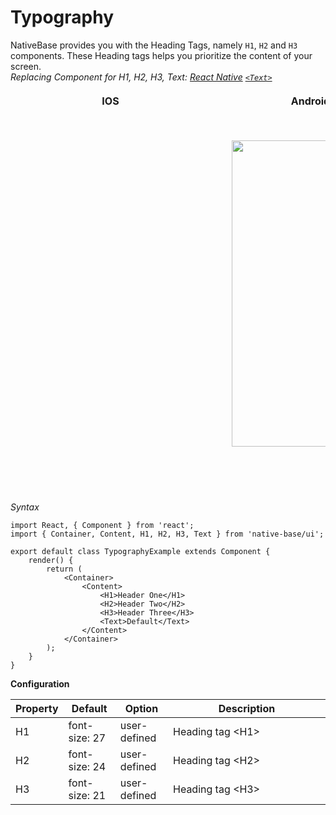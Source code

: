 # Typography

NativeBase provides you with the Heading Tags, namely <code>H1</code>, <code>H2</code> and <code>H3</code> components. These Heading tags helps you prioritize the content of your screen.<br />
*Replacing Component for H1, H2, H3, Text: [React Native](https://facebook.github.io/react-native/) [<code>&lt;Text></code>](https://facebook.github.io/react-native/docs/text.html)*

<table>
  <thead>
    <tr style="border-style: hidden">
      <th style="border-style: hidden; padding-right: 34px;">IOS</th>
      <th style="padding-right: 140px;">Android</th>
    </tr>
  </thead>
  <thead>
    <tr style="border-style: hidden">
      <th style="border-style: hidden"><div style="background: url(../assets/iphone.png) no-repeat; padding: 63px 20px 100px 18px; width: 292px"><img src="https://raw.githubusercontent.com/GeekyAnts/NativeBase-KitchenSink/0.5.13/Screenshots/iOS/typography.png" alt="" /></div></th>
      <th><div style="background: url(../assets/android.png) no-repeat; padding: 45px 118px 68px 0px; background-size: 292px 576px;"><img height="490" width="266" src="https://raw.githubusercontent.com/GeekyAnts/NativeBase-KitchenSink/0.5.13/Screenshots/android/typography.png" alt="" /></div></th>
    </tr>
  </thead>
</table>

*Syntax*

<pre class="line-numbers"><code class="language-jsx">import React, { Component } from 'react';
import { Container, Content, H1, H2, H3, Text } from 'native-base/ui';
​
export default class TypographyExample extends Component {
    render() {
        return (
            &lt;Container>
                &lt;Content>
                    &lt;H1>Header One&lt;/H1>
                    &lt;H2>Header Two&lt;/H2>
                    &lt;H3>Header Three&lt;/H3>
                    &lt;Text>Default&lt;/Text>
                &lt;/Content>
            &lt;/Container>
        );
    }
}</code></pre>


**Configuration**
<table class="table table-bordered">
        <thead>
            <tr>
                <th>Property</th>
                <th>Default</th>
                <th>Option</th>
                <th width="50%">Description</th>
            </tr>
        </thead>
        <tbody>
            <tr>
                <td>H1</td>
                <td>font-size: 27</td>
                <td>user-defined</td>
                <td>Heading tag &lt;H1></td>
            </tr>
            <tr>
                <td>H2</td>
                <td>font-size: 24</td>
                <td>user-defined</td>
                <td>Heading tag &lt;H2></td>
            </tr>
            <tr>
                <td>H3</td>
                <td>font-size: 21</td>
                <td>user-defined</td>
                <td>Heading tag &lt;H3></td>
            </tr>
        </tbody>
    </table>
